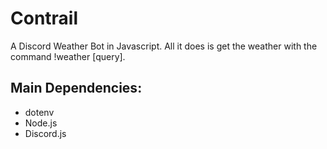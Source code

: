 # Contrail
A Discord Weather Bot in Javascript. All it does is get the weather with the command !weather [query].

## Main Dependencies:
- dotenv
- Node.js
- Discord.js
